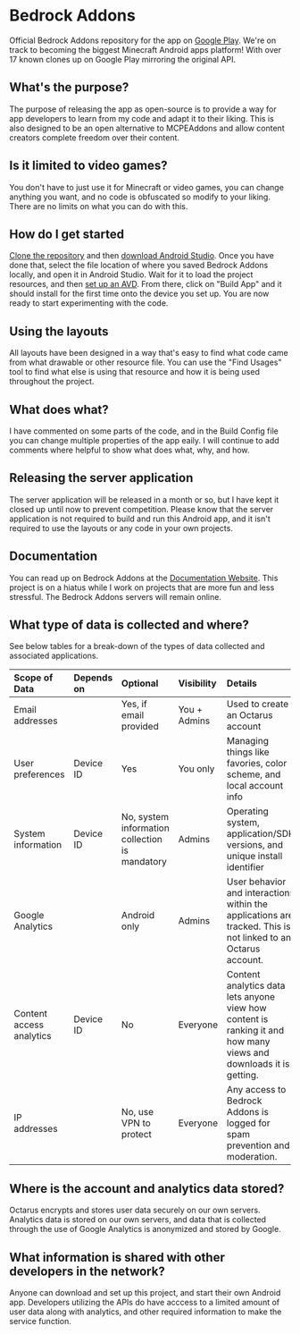 # Bedrock Addons
Official Bedrock Addons repository for the app on [Google Play](https://play.google.com/store/apps/details?id=com.mcres.octarus). We're on track to becoming the biggest Minecraft Android apps platform! With over 17 known clones up on Google Play mirroring the original API.

## What's the purpose?
The purpose of releasing the app as open-source is to provide a way for app developers to learn from my code and adapt it to their liking. 
This is also designed to be an open alternative to MCPEAddons and allow content creators complete freedom over their content.

## Is it limited to video games?
You don't have to just use it for Minecraft or video games, you can change anything you want, and no code is obfuscated so modify to your liking.
There are no limits on what you can do with this.

## How do I get started
[Clone the repository](https://docs.github.com/en/github/creating-cloning-and-archiving-repositories/cloning-a-repository) and then [download Android Studio](https://developer.android.com/studio).
Once you have done that, select the file location of where you saved Bedrock Addons locally, and open it in Android Studio. Wait for it to load the project resources, and then [set up an AVD](https://developer.android.com/studio/run/managing-avds).
From there, click on "Build App" and it should install for the first time onto the device you set up. You are now ready to start experimenting with the code.

## Using the layouts
All layouts have been designed in a way that's easy to find what code came from what drawable or other resource file. You can use the "Find Usages" tool to find what else is using that resource and how it is being used throughout the project.

## What does what?
I have commented on some parts of the code, and in the Build Config file you can change multiple properties of the app eaily. I will continue to add comments where helpful to show what does what, why, and how.

## Releasing the server application
The server application will be released in a month or so, but I have kept it closed up until now to prevent competition.
Please know that the server application is not required to build and run this Android app, and it isn't required to use the layouts or any code in your own projects.

## Documentation
You can read up on Bedrock Addons at the [Documentation Website](https://octarus.dev/project/bedrock-addons/).
This project is on a hiatus while I work on projects that are more fun and less stressful. The Bedrock Addons servers will remain online.

## What type of data is collected and where?
See below tables for a break-down of the types of data collected and associated applications.

Scope of Data | Depends on   | Optional     | Visibility       | Details
:------------ |:------------ |:------------ |:---------------- |:------------ |
Email addresses | | Yes, if email provided | You + Admins | Used to create an Octarus account
User preferences | Device ID | Yes | You only | Managing things like favories, color scheme, and local account info
System information | Device ID | No, system information collection is mandatory | Admins | Operating system, application/SDK versions, and unique install identifier
Google Analytics | | Android only |  Admins | User behavior and interactions within the applications are tracked. This is not linked to an Octarus account.
Content access analytics | Device ID | No | Everyone | Content analytics data lets anyone view how content is ranking it and how many views and downloads it is getting.
IP addresses | | No, use VPN to protect | Everyone | Any access to Bedrock Addons is logged for spam prevention and moderation.

## Where is the account and analytics data stored?
Octarus encrypts and stores user data securely on our own servers. Analytics data is stored on our own servers, and data that is collected through the use of Google Analytics is anonymized and stored by Google.

## What information is shared with other developers in the network?
Anyone can download and set up this project, and start their own Android app. Developers utilizing the APIs do have acccess to a limited amount of user data along with analytics, and other required information to make the service function.
